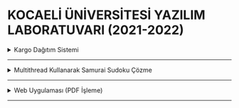 
# KOCAELİ ÜNİVERSİTESİ YAZILIM LABORATUVARI (2021-2022) 

<details>
<summary>Kargo Dağıtım Sistemi</summary>

<br>
<details>
<summary>ENG</summary>

In this project, we are asked for a desktop courier application. Users are able to add new locations through the map. Starting from the chosen location, it is made to be drawn rotating all locations according to the algorithm that is preferred. We went for electron.js library as HTML and CSS can be used on its interface. In order to find the shortest way, we chose the shortest ways among all possibilities and permutation. [Click](https://github.com/ertrldtcu/YazLab/blob/master/I/I/proje1.pdf) for more information.

</details>

<details>
<summary>TR</summary>

Bu projede bizden masaüstü kurye uygulaması istenmiştir. Kullanıcı, harita üzerinden yeni konumlar ekleyebilmektedir. Seçilen başlangıç konumundan başlayıp, tüm konumları gezecek şekilde tercih edilen algoritmaya göre rota çizdirilmektedir. Arayüz üzerinde HTML ve CSS kullanılabildiği için **electron.js** kütüphanesini tercih ettik. En kısa yolu bulmak için permütasyon ile tüm olası yollar arasından en kısa yolu seçtirdik. Detaylı bilgi için [tıklayınız](https://github.com/ertrldtcu/YazLab/blob/master/I/I/proje1.pdf).

</details>

<details>
<summary>Ekran Görüntüleri / Screenshots</summary>

![giriş ekranı](https://github.com/ertrldtcu/YazLab/blob/master/I/I/screenshots/login.png)
![kayıt ekranı](https://github.com/ertrldtcu/YazLab/blob/master/I/I/screenshots/register.png)
![liste ekranı](https://github.com/ertrldtcu/YazLab/blob/master/I/I/screenshots/list.png)
![harita ekranı](https://github.com/ertrldtcu/YazLab/blob/master/I/I/screenshots/map.png)

</details>

</details>

<hr>

<details>
<summary>Multithread Kullanarak Samurai Sudoku Çözme</summary>

<br>
<details>
<summary>ENG</summary>

In this project, we are asked for a desktop application that solves samurai sudoku using 5 and 10 threads. The samurai sudoku that needs to be solved is read through a file of which type is certain. The sudoku that is read is solved separately with both 5 and 10 threads. Backtracking is used as solution algorithm. The solution’s efficiency graphic is made to be drawn in accordance with different thread numbers at the solution’s outcome. Tkinter library is preferred for interface. [Click](https://github.com/ertrldtcu/YazLab/blob/master/I/II/proje2.pdf) for more information.

</details>

<details>
<summary>TR</summary>

Bu projede bizden 5 ve 10 thread kullanarak samurai sudoku çözen masaüstü uygulaması istenmiştir. Çözülmesi gereken samurai sudoku tipi belli olan dosya üzerinden okunmaktadır. Okunan samurai sudoku hem 5 hem de 10 thread ile ayrı ayrı çözülmektedir. Çözüm algoritması olarak backtracking kullanılmıştır. Çözüm sonucunda farklı thread sayılarına göre çözümün verim (bulunan kutu sayısı - zaman) grafiği çizdirilmektedir. Arayüz için **tkinter** kütüphanesini tercih ettik. Detaylı bilgi için [tıklayınız](https://github.com/ertrldtcu/YazLab/blob/master/I/II/proje2.pdf).

</details>

<details>
<summary>Ekran Görüntüleri / Screenshots</summary>

![çözülmemiş](https://github.com/ertrldtcu/YazLab/blob/master/I/II/screenshots/unsolved.png)
![5 thread ile çözüldükten sonra](https://github.com/ertrldtcu/YazLab/blob/master/I/II/screenshots/5%20thread.png)
![10 thread ile çözüldükten sonra](https://github.com/ertrldtcu/YazLab/blob/master/I/II/screenshots/10%20thread.png)

</details>

</details>

<hr>

<details>
<summary>Web Uygulaması (PDF İşleme)</summary>

<br>
<details>
<summary>ENG</summary>

In this project, we are asked for web application on which complete projects can be uploaded and basic information of report is acquired and questioned. Different interfaces for admins and users are present on the website.  Whilst users can only upload .pdf files to the site, admins can both add, remove, manage users and view the .pdf files that users uploaded. Both users and admins can question for the .pdf files that they are able to view. We preferred flask library for the structure of the website. In order to acquire basic information from the .pdf files, we benefit from pdfminer and regex libraries. [Click](https://github.com/ertrldtcu/YazLab/blob/master/I/III/proje3.pdf) for more information.
</details>

<details>

<summary>TR</summary>
Bu projede bizden, yapılan projelerin sisteme yüklenebildiği ve raporun temel bilgilerinin çıkarılıp sorgulanabildiği bir web uygulaması istenmiştir. Web sitesinde kullanıcı ve yöneticiler için farklı arayüzler bulunmaktadır. Kullanıcılar sisteme sadece PDF yükleyebilirken, yöneticiler hem kullanıcı ekleme, silme, düzenleme işlemlerini yapabilmekte hem de yüklenen tüm PDF'leri görüntüleyebilmektedir. Hem kullanıcılar hem de yöneticiler görüntüleyebildikleri PDF'ler için sorgu yapabilmektedir. Web sitesi iskeleti için **flask** kütüphanesini tercih ettik. PDF'lerden temel bilgileri alabilmek için **pdfminer** ve **regex** kütüphanelerinden yararlandık. Detaylı bilgi için [tıklayınız](https://github.com/ertrldtcu/YazLab/blob/master/I/III/proje3.pdf).
</details>

<details>

<summary>Ekran Görüntüleri / Screenshots</summary>

![kullanıcı girişi](https://github.com/ertrldtcu/YazLab/blob/master/I/III/screenshots/userlogin.png)
![yönetici girişi](https://github.com/ertrldtcu/YazLab/blob/master/I/III/screenshots/adminlogin.jpg)
![kullanıcı ekranı](https://github.com/ertrldtcu/YazLab/blob/master/I/III/screenshots/user%20screen.png)
![yönetici kullanıcılar ekranı](https://github.com/ertrldtcu/YazLab/blob/master/I/III/screenshots/admin%20users%20screen.png)
![yönetici dosyalar ekranı](https://github.com/ertrldtcu/YazLab/blob/master/I/III/screenshots/admin%20files%20screen.png)

</details>

</details>

<hr>